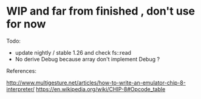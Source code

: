 # WIP and far from finished , don't use for now


Todo:
- update nightly / stable 1.26 and check fs::read
- No derive Debug because array don't implement Debug ?


References:

http://www.multigesture.net/articles/how-to-write-an-emulator-chip-8-interpreter/
https://en.wikipedia.org/wiki/CHIP-8#Opcode_table
